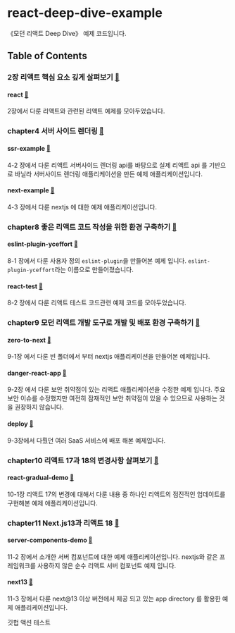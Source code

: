 # react-deep-dive-example

《모던 리액트 Deep Dive》 예제 코드입니다.

## Table of Contents

### 2장 리액트 핵심 요소 깊게 살펴보기 [📁](./chapter2)

#### react [📁](./chapter2/react)

2장에서 다룬 리액트와 관련된 리액트 예제를 모아두었습니다.

### chapter4 서버 사이드 렌더링 [📁](./chapter4)

#### ssr-example [📁](chapter4/ssr-example)

4-2 장에서 다룬 리액트 서버사이드 렌더링 api를 바탕으로 실제 리액트 api 를 기반으로 바닐라 서버사이드 렌더링 애플리케이션을 만든 예제 애플리케이션입니다.

#### next-example [📁](chapter4/next-example)

4-3 장에서 다룬 nextjs 에 대한 예제 애플리케이션입니다.

### chapter8 좋은 리액트 코드 작성을 위한 환경 구축하기 [📁](./chapter8)

#### eslint-plugin-yceffort [📁](chapter8/eslint-plugin-yceffort)

8-1 장에서 다룬 사용자 정의 `eslint-plugin`을 만들어본 예제 입니다. `eslint-plugin-yceffort`라는 이름으로 만들어졌습니다.

#### react-test [📁](chapter8/react-test)

8-2 장에서 다룬 리액트 테스트 코드관련 예제 코드를 모아두었습니다.

### chapter9 모던 리액트 개발 도구로 개발 및 배포 환경 구축하기 [📁](./chapter9)

#### zero-to-next [📁](chapter9/zero-to-next)

9-1장 에서 다룬 빈 폴더에서 부터 nextjs 애플리케이션을 만들어본 예제입니다. 

#### danger-react-app [📁](chapter9/danger-react-app)

9-2장 에서 다룬 보안 취약점이 있는 리액트 애플리케이션을 수정한 예제 입니다. 주요 보안 이슈를 수정했지만 여전히 잠재적인 보안 취약점이 있을 수 있으므로 사용하는 것을 권장하지 않습니다.

#### deploy [📁](chapter9/deploy)

9-3장에서 다뤘던 여러 SaaS 서비스에 배포 해본 예제입니다.

### chapter10 리액트 17과 18의 변경사항 살펴보기 [📁](./chapter10)

#### react-gradual-demo [📁](chapter10/react-gradual-demo)

10-1장 리액트 17의 변경에 대해서 다룬 내용 중 하나인 리액트의 점진적인 업데이트를 구현해본 예제 애플리케이션입니다.

### chapter11 Next.js13과 리액트 18 [📁](./chapter11)

#### server-components-demo [📁](chapter11/server-components-demo)

11-2 장에서 소개한 서버 컴포넌트에 대한 예제 애플리케이션입니다. nextjs와 같은 프레임워크를 사용하지 않은 순수 리액트 서버 컴포넌트 예제 입니다.

#### next13 [📁](chapter11/next13)

11-3 장에서 다룬 next@13 이상 버전에서 제공 되고 있는 app directory 를 활용한 예제 애플리케이션입니다.

깃헙 액션 테스트
